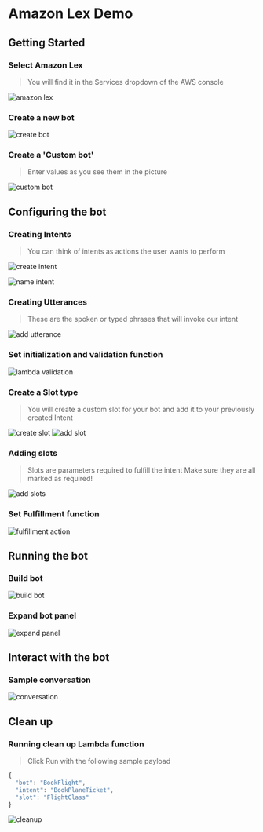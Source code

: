 # Amazon Lex Demo

## Getting Started

### Select Amazon Lex
> You will find it in the Services dropdown of the AWS console

![amazon lex][amazon_lex_image]

### Create a new bot
![create bot][create_bot_image]

### Create a 'Custom bot'
> Enter values as you see them in the picture

![custom bot][custom_bot_image]

## Configuring the bot

### Creating Intents
> You can think of intents as actions the user wants to perform

![create intent][create_intent_image]

![name intent][name_intent_image]

### Creating Utterances
> These are the spoken or typed phrases that will invoke our intent

![add utterance][add_utterance_image]

### Set initialization and validation function

![lambda validation][lambda_validation_image]

### Create a Slot type
> You will create a custom slot for your bot and add it to your previously created Intent

![create slot][create_slot_image]
![add slot][add_slot_image]

### Adding slots
> Slots are parameters required to fulfill the intent
> Make sure they are all marked as required!

![add slots][add_slots_image]

### Set Fulfillment function

![fulfillment action][fulfillment_action_image]

## Running the bot

### Build bot
![build bot][build_bot_image]

### Expand bot panel
![expand panel][expand_panel_image]

## Interact with the bot

### Sample conversation
![conversation][conversation_image]

## Clean up

### Running clean up Lambda function
> Click Run with the following sample payload

```javascript
{
  "bot": "BookFlight",
  "intent": "BookPlaneTicket",
  "slot": "FlightClass"
}
```

![cleanup][cleanup_image]


[amazon_lex_image]: https://s3.amazonaws.com/demo.aws-sa.com/markdown/images/amazon_lex.png
[create_bot_image]: https://s3.amazonaws.com/demo.aws-sa.com/markdown/images/create_bot.png
[custom_bot_image]: https://s3.amazonaws.com/demo.aws-sa.com/markdown/images/custom_bot.png
[create_intent_image]: https://s3.amazonaws.com/demo.aws-sa.com/markdown/images/create_intent.png
[name_intent_image]: https://s3.amazonaws.com/demo.aws-sa.com/markdown/images/name_intent.png
[add_utterance_image]: https://s3.amazonaws.com/demo.aws-sa.com/markdown/images/add_utterances.png
[lambda_validation_image]: https://s3.amazonaws.com/demo.aws-sa.com/markdown/images/lambda_validation.png
[create_slot_image]: .https://s3.amazonaws.com/demo.aws-sa.com/markdown/images/create_slot.png
[add_slot_image]: https://s3.amazonaws.com/demo.aws-sa.com/markdown/images/add_slot.png
[add_slots_image]: https://s3.amazonaws.com/demo.aws-sa.com/markdown/images/add_slots.png
[fulfillment_action_image]: https://s3.amazonaws.com/demo.aws-sa.com/markdown/images/fulfillment_action.png
[build_bot_image]: https://s3.amazonaws.com/demo.aws-sa.com/markdown/images/build_bot.png
[expand_panel_image]: https://s3.amazonaws.com/demo.aws-sa.com/markdown/images/expand_panel.png
[conversation_image]: https://s3.amazonaws.com/demo.aws-sa.com/markdown/images/conversation.png
[cleanup_image]: https://s3.amazonaws.com/demo.aws-sa.com/markdown/images/cleanup.png